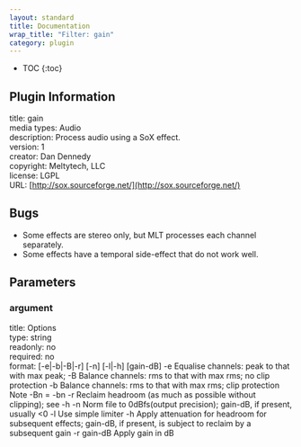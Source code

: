 ```yaml
---
layout: standard
title: Documentation
wrap_title: "Filter: gain"
category: plugin
---
```

* TOC
{:toc}

## Plugin Information

title: gain  
media types:
Audio  
description: Process audio using a SoX effect.  
version: 1  
creator: Dan Dennedy  
copyright: Meltytech, LLC  
license: LGPL  
URL: [http://sox.sourceforge.net/](http://sox.sourceforge.net/)  

## Bugs

* Some effects are stereo only, but MLT processes each channel separately.
* Some effects have a temporal side-effect that do not work well.


## Parameters

### argument

title: Options    
type: string  
readonly: no  
required: no  
format: [-e|-b|-B|-r] [-n] [-l|-h] [gain-dB]
-e	 Equalise channels: peak to that with max peak;
-B	 Balance channels: rms to that with max rms; no clip protection
-b	 Balance channels: rms to that with max rms; clip protection
	   Note -Bn = -bn
-r	 Reclaim headroom (as much as possible without clipping); see -h
-n	 Norm file to 0dBfs(output precision); gain-dB, if present, usually <0
-l	 Use simple limiter
-h	 Apply attenuation for headroom for subsequent effects; gain-dB, if
	   present, is subject to reclaim by a subsequent gain -r
gain-dB	 Apply gain in dB
  

